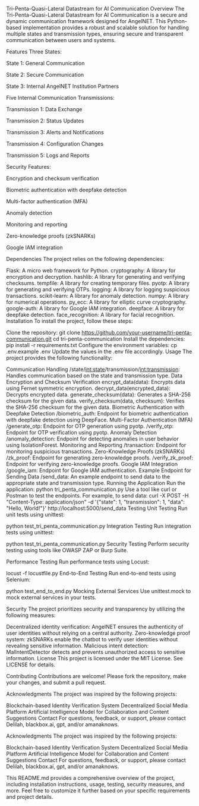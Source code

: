Tri-Penta-Quasi-Lateral Datastream for AI Communication
Overview
The Tri-Penta-Quasi-Lateral Datastream for AI Communication is a secure and dynamic communication framework designed for AngelNET. This Python-based implementation provides a robust and scalable solution for handling multiple states and transmission types, ensuring secure and transparent communication between users and systems.

Features
Three States:

State 1: General Communication

State 2: Secure Communication

State 3: Internal AngelNET Institution Partners

Five Internal Communication Transmissions:

Transmission 1: Data Exchange

Transmission 2: Status Updates

Transmission 3: Alerts and Notifications

Transmission 4: Configuration Changes

Transmission 5: Logs and Reports

Security Features:

Encryption and checksum verification

Biometric authentication with deepfake detection

Multi-factor authentication (MFA)

Anomaly detection

Monitoring and reporting

Zero-knowledge proofs (zkSNARKs)

Google IAM integration

Dependencies
The project relies on the following dependencies:

Flask: A micro web framework for Python.
cryptography: A library for encryption and decryption.
hashlib: A library for generating and verifying checksums.
tempfile: A library for creating temporary files.
pyotp: A library for generating and verifying OTPs.
logging: A library for logging suspicious transactions.
scikit-learn: A library for anomaly detection.
numpy: A library for numerical operations.
py_ecc: A library for elliptic curve cryptography.
google-auth: A library for Google IAM integration.
deepface: A library for deepfake detection.
face_recognition: A library for facial recognition.
Installation
To install the project, follow these steps:

Clone the repository:
   git clone https://github.com/your-username/tri-penta-communication.git
   cd tri-penta-communication
Install the dependencies:
   pip install -r requirements.txt
Configure the environment variables:
   cp .env.example .env
Update the values in the .env file accordingly.
Usage
The project provides the following functionality:

Communication Handling
/state/<int:state>/transmission/<int:transmission>: Handles communication based on the state and transmission type.
Data Encryption and Checksum Verification
encrypt_data(data): Encrypts data using Fernet symmetric encryption.
decrypt_data(encrypted_data): Decrypts encrypted data.
generate_checksum(data): Generates a SHA-256 checksum for the given data.
verify_checksum(data, checksum): Verifies the SHA-256 checksum for the given data.
Biometric Authentication with Deepfake Detection
/biometric_auth: Endpoint for biometric authentication with deepfake detection using DeepFace.
Multi-Factor Authentication (MFA)
/generate_otp: Endpoint for OTP generation using pyotp.
/verify_otp: Endpoint for OTP verification using pyotp.
Anomaly Detection
/anomaly_detection: Endpoint for detecting anomalies in user behavior using IsolationForest.
Monitoring and Reporting
/transaction: Endpoint for monitoring suspicious transactions.
Zero-Knowledge Proofs (zkSNARKs)
/zk_proof: Endpoint for generating zero-knowledge proofs.
/verify_zk_proof: Endpoint for verifying zero-knowledge proofs.
Google IAM Integration
/google_iam: Endpoint for Google IAM authentication.
Example Endpoint for Sending Data
/send_data: An example endpoint to send data to the appropriate state and transmission type.
Running the Application
Run the application:
   python tri_penta_communication.py
Use a tool like curl or Postman to test the endpoints. For example, to send data:
   curl -X POST -H "Content-Type: application/json" -d '{"state": 1, "transmission": 1, "data": "Hello, World!"}' http://localhost:5000/send_data
Testing
Unit Testing
Run unit tests using unittest:

python test_tri_penta_communication.py
Integration Testing
Run integration tests using unittest:

python test_tri_penta_communication.py
Security Testing
Perform security testing using tools like OWASP ZAP or Burp Suite.

Performance Testing
Run performance tests using Locust:

locust -f locustfile.py
End-to-End Testing
Run end-to-end tests using Selenium:

python test_end_to_end.py
Mocking External Services
Use unittest.mock to mock external services in your tests.

Security
The project prioritizes security and transparency by utilizing the following measures:

Decentralized identity verification: AngelNET ensures the authenticity of user identities without relying on a central authority.
Zero-knowledge proof system: zkSNARKs enable the chatbot to verify user identities without revealing sensitive information.
Malicious intent detection: MalIntentDetector detects and prevents unauthorized access to sensitive information.
License
This project is licensed under the MIT License. See LICENSE for details.

Contributing
Contributions are welcome! Please fork the repository, make your changes, and submit a pull request.

Acknowledgments
The project was inspired by the following projects:

Blockchain-based Identity Verification System
Decentralized Social Media Platform
Artificial Intelligence Model for Collaboration and Content Suggestions
Contact
For questions, feedback, or support, please contact Delilah, blackbox.ai, gpt, and/or amanaknows.

Acknowledgments
The project was inspired by the following projects:

Blockchain-based Identity Verification System
Decentralized Social Media Platform
Artificial Intelligence Model for Collaboration and Content Suggestions
Contact
For questions, feedback, or support, please contact Delilah, blackbox.ai, gpt, and/or amanaknows.

This README.md provides a comprehensive overview of the project, including installation instructions, usage, testing, security measures, and more. Feel free to customize it further based on your specific requirements and project details.
